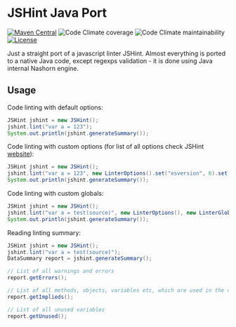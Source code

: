 # JSHint Java Port

[![Maven Central](https://img.shields.io/maven-central/v/com.github.jshaptic/jshint-javaport?style=flat-square)](https://mvnrepository.com/artifact/com.github.jshaptic/jshint-javaport)
![Code Climate coverage](https://img.shields.io/codeclimate/coverage/jshaptic/jshint-javaport?style=flat-square)
![Code Climate maintainability](https://img.shields.io/codeclimate/maintainability/jshaptic/jshint-javaport)
[![License](https://img.shields.io/github/license/jshaptic/jshint-javaport.svg?style=flat-square)](https://opensource.org/licenses/MIT)

Just a straight port of a javascript linter JSHint. Almost everything is ported to a native Java code, except regexps validation - it is done using Java internal Nashorn engine.

## Usage

Code linting with default options:

```java
JSHint jshint = new JSHint();
jshint.lint("var a = 123");
System.out.println(jshint.generateSummary());
```

Code linting with custom options (for list of all options check JSHint [website](http://jshint.com/docs/options/)):

```java
JSHint jshint = new JSHint();
jshint.lint("var a = 123", new LinterOptions().set("esversion", 6).set("asi", true));
System.out.println(jshint.generateSummary());
```

Code linting with custom globals:

```java
JSHint jshint = new JSHint();
jshint.lint("var a = test(source)", new LinterOptions(), new LinterGlobals(true, "test", "source"));
System.out.println(jshint.generateSummary());
```

Reading linting summary:

```java
JSHint jshint = new JSHint();
jshint.lint("var a = test(source)");
DataSummary report = jshint.generateSummary();

// List of all warnings and errors
report.getErrors();

// List of all methods, objects, variables etc, which are used in the code, but defined anywhere
report.getImplieds();

// List of all unused variables
report.getUnused();
```
